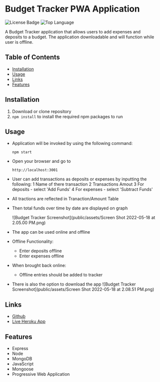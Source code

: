 # Budget Tracker PWA Application

![License Badge](https://img.shields.io/github/license/mmeii/progressive-budget-tracker) ![Top Language](https://img.shields.io/github/languages/top/mmeii/progressive-budget-tracker)

A Budget Tracker application that allows users to add expenses and deposits to a budget. The application downloadable and will function while user is offline. 

## Table of Contents

* [Installation](#installation)
* [Usage](#usage)
* [Links](#Links)
* [Features](#Features)


## Installation

1. Download or clone repository
2. `npm install` to install the required npm packages to run

## Usage

* Application will be invoked by using the following command:

  `npm start`

* Open your browser and go to
  
  `http://localhost:3001`

* User can add transactions as deposits or expenses by inputting the following:
  1 Name of there transaction
  2 Transactions Amout
  3 For deposits - select 'Add Funds'
  4 For expenses - select 'Subtract Funds'

* All tractions are  reflected in  Tranaction/Amount Table

* Then total funds over time by date are displayed on graph

  ![Budget Tracker Screenshot](public/assets/Screen Shot 2022-05-18 at 2.05.00 PM.png)

* The app can be used online and offline

* Offline Functionality:
  * Enter deposits offline
  * Enter expenses offline

* When brought back online:
  * Offline entries should be added to tracker

* There is also the option to download the app
![Budget Tracker Screenshot](public/assets/Screen Shot 2022-05-18 at 2.08.51 PM.png)


## Links

* [Github]()
* [Live Heroku App]()

## Features
* Express
* Node
* MongoDB
* JavaScript
* Mongoose
* Progressive Web Application


